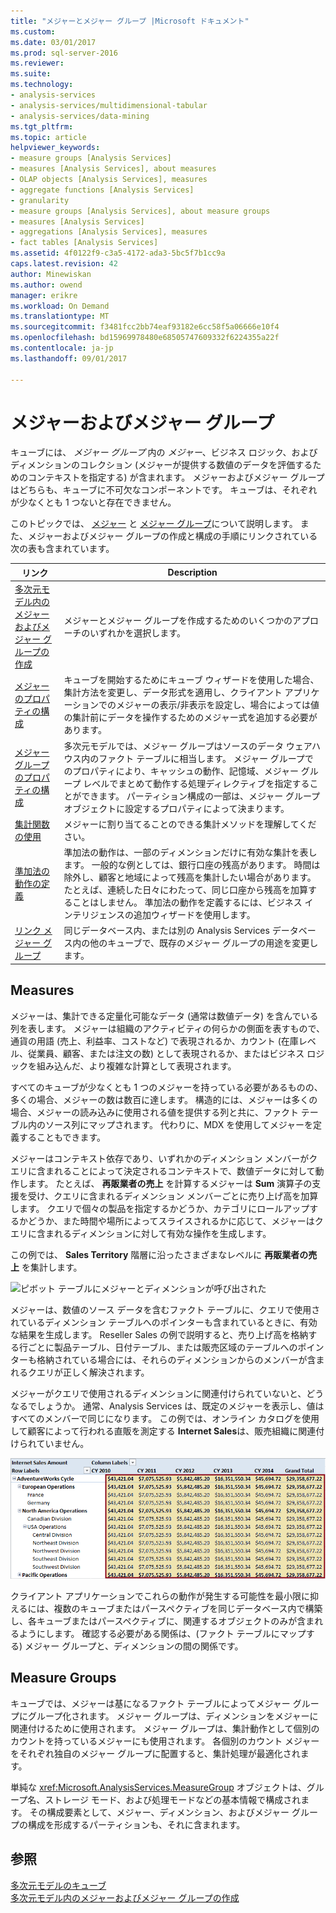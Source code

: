 ```yaml
---
title: "メジャーとメジャー グループ |Microsoft ドキュメント"
ms.custom: 
ms.date: 03/01/2017
ms.prod: sql-server-2016
ms.reviewer: 
ms.suite: 
ms.technology:
- analysis-services
- analysis-services/multidimensional-tabular
- analysis-services/data-mining
ms.tgt_pltfrm: 
ms.topic: article
helpviewer_keywords:
- measure groups [Analysis Services]
- measures [Analysis Services], about measures
- OLAP objects [Analysis Services], measures
- aggregate functions [Analysis Services]
- granularity
- measure groups [Analysis Services], about measure groups
- measures [Analysis Services]
- aggregations [Analysis Services], measures
- fact tables [Analysis Services]
ms.assetid: 4f0122f9-c3a5-4172-ada3-5bc5f7b1cc9a
caps.latest.revision: 42
author: Minewiskan
ms.author: owend
manager: erikre
ms.workload: On Demand
ms.translationtype: MT
ms.sourcegitcommit: f3481fcc2bb74eaf93182e6cc58f5a06666e10f4
ms.openlocfilehash: bd15969978480e68505747609332f6224355a22f
ms.contentlocale: ja-jp
ms.lasthandoff: 09/01/2017

---
```

# <a name="measures-and-measure-groups"></a>メジャーおよびメジャー グループ
  キューブには、 *メジャー グループ* 内の *メジャー*、ビジネス ロジック、およびディメンションのコレクション (メジャーが提供する数値のデータを評価するためのコンテキストを指定する) が含まれます。 メジャーおよびメジャー グループはどちらも、キューブに不可欠なコンポーネントです。 キューブは、それぞれが少なくとも 1 つないと存在できません。  
  
 このトピックでは、 [メジャー](#bkmk_measure) と [メジャー グループ](#bkmk_mg)について説明します。 また、メジャーおよびメジャー グループの作成と構成の手順にリンクされている次の表も含まれています。  
  
|**リンク**|**Description**|  
|--------------|---------------------|  
|[多次元モデル内のメジャーおよびメジャー グループの作成](../../analysis-services/multidimensional-models/create-measures-and-measure-groups-in-multidimensional-models.md)|メジャーとメジャー グループを作成するためのいくつかのアプローチのいずれかを選択します。|  
|[メジャーのプロパティの構成](../../analysis-services/multidimensional-models/configure-measure-properties.md)|キューブを開始するためにキューブ ウィザードを使用した場合、集計方法を変更し、データ形式を適用し、クライアント アプリケーションでのメジャーの表示/非表示を設定し、場合によっては値の集計前にデータを操作するためのメジャー式を追加する必要があります。|  
|[メジャー グループのプロパティの構成](../../analysis-services/multidimensional-models/configure-measure-group-properties.md)|多次元モデルでは、メジャー グループはソースのデータ ウェアハウス内のファクト テーブルに相当します。 メジャー グループでのプロパティにより、キャッシュの動作、記憶域、メジャー グループ レベルでまとめて動作する処理ディレクティブを指定することができます。 パーティション構成の一部は、メジャー グループ オブジェクトに設定するプロパティによって決まります。|  
|[集計関数の使用](../../analysis-services/multidimensional-models/use-aggregate-functions.md)|メジャーに割り当てることのできる集計メソッドを理解してください。|  
|[準加法の動作の定義](../../analysis-services/multidimensional-models/define-semiadditive-behavior.md)|準加法の動作は、一部のディメンションだけに有効な集計を表します。 一般的な例としては、銀行口座の残高があります。 時間は除外し、顧客と地域によって残高を集計したい場合があります。 たとえば、連続した日々にわたって、同じ口座から残高を加算することはしません。 準加法の動作を定義するには、ビジネス インテリジェンスの追加ウィザードを使用します。|  
|[リンク メジャー グループ](../../analysis-services/multidimensional-models/linked-measure-groups.md)|同じデータベース内、または別の Analysis Services データベース内の他のキューブで、既存のメジャー グループの用途を変更します。|  
  
##  <a name="bkmk_measure"></a> Measures  
 メジャーは、集計できる定量化可能なデータ (通常は数値データ) を含んでいる列を表します。 メジャーは組織のアクティビティの何らかの側面を表すもので、通貨の用語 (売上、利益率、コストなど) で表現されるか、カウント (在庫レベル、従業員、顧客、または注文の数) として表現されるか、またはビジネス ロジックを組み込んだ、より複雑な計算として表現されます。  
  
 すべてのキューブが少なくとも 1 つのメジャーを持っている必要があるものの、多くの場合、メジャーの数は数百に達します。 構造的には、メジャーは多くの場合、メジャーの読み込みに使用される値を提供する列と共に、ファクト テーブル内のソース列にマップされます。 代わりに、MDX を使用してメジャーを定義することもできます。  
  
 メジャーはコンテキスト依存であり、いずれかのディメンション メンバーがクエリに含まれることによって決定されるコンテキストで、数値データに対して動作します。 たとえば、 **再販業者の売上** を計算するメジャーは **Sum** 演算子の支援を受け、クエリに含まれるディメンション メンバーごとに売り上げ高を加算します。 クエリで個々の製品を指定するかどうか、カテゴリにロールアップするかどうか、また時間や場所によってスライスされるかに応じて、メジャーはクエリに含まれるディメンションに対して有効な操作を生成します。  
  
 この例では、 **Sales Territory** 階層に沿ったさまざまなレベルに **再販業者の売上** を集計します。  
  
 ![ピボット テーブルにメジャーとディメンションが呼び出された](../../analysis-services/multidimensional-models/media/ssas-keyconcepts-pivot1-measures-dimensions.png "にメジャーとディメンションが呼び出されたピボット テーブル")  
  
 メジャーは、数値のソース データを含むファクト テーブルに、クエリで使用されているディメンション テーブルへのポインターも含まれているときに、有効な結果を生成します。 Reseller Sales の例で説明すると、売り上げ高を格納する行ごとに製品テーブル、日付テーブル、または販売区域のテーブルへのポインターも格納されている場合には、それらのディメンションからのメンバーが含まれるクエリが正しく解決されます。  
  
 メジャーがクエリで使用されるディメンションに関連付けられていないと、どうなるでしょうか。 通常、Analysis Services は、既定のメジャーを表示し、値はすべてのメンバーで同じになります。 この例では、オンライン カタログを使用して顧客によって行われる直販を測定する **Internet Sales**は、販売組織に関連付けられていません。  
  
 ![繰り返し表示するピボット テーブルで値が測定](../../analysis-services/multidimensional-models/media/ssas-unrelatedmeasure.PNG "繰り返し表示するピボット テーブルのメジャーの値")  
  
 クライアント アプリケーションでこれらの動作が発生する可能性を最小限に抑えるには、複数のキューブまたはパースペクティブを同じデータベース内で構築し、各キューブまたはパースペクティブに、関連するオブジェクトのみが含まれるようにします。 確認する必要がある関係は、(ファクト テーブルにマップする) メジャー グループと、ディメンションの間の関係です。  
  
##  <a name="bkmk_mg"></a> Measure Groups  
 キューブでは、メジャーは基になるファクト テーブルによってメジャー グループにグループ化されます。 メジャー グループは、ディメンションをメジャーに関連付けるために使用されます。 メジャー グループは、集計動作として個別のカウントを持っているメジャーにも使用されます。 各個別のカウント メジャーをそれぞれ独自のメジャー グループに配置すると、集計処理が最適化されます。  
  
 単純な <xref:Microsoft.AnalysisServices.MeasureGroup> オブジェクトは、グループ名、ストレージ モード、および処理モードなどの基本情報で構成されます。 その構成要素として、メジャー、ディメンション、およびメジャー グループの構成を形成するパーティションも、それに含まれます。  
  
## <a name="see-also"></a>参照  
 [多次元モデルのキューブ](../../analysis-services/multidimensional-models/cubes-in-multidimensional-models.md)   
 [多次元モデル内のメジャーおよびメジャー グループの作成](../../analysis-services/multidimensional-models/create-measures-and-measure-groups-in-multidimensional-models.md)  
  
  

